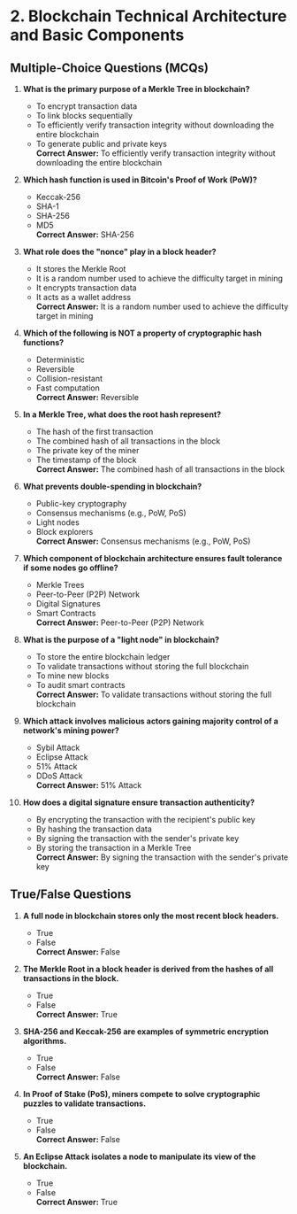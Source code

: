 # 2. Blockchain Technical Architecture and Basic Components

## Multiple-Choice Questions (MCQs)

1. **What is the primary purpose of a Merkle Tree in blockchain?**

   - To encrypt transaction data
   - To link blocks sequentially
   - To efficiently verify transaction integrity without downloading the entire blockchain
   - To generate public and private keys  
     **Correct Answer:** To efficiently verify transaction integrity without downloading the entire blockchain

2. **Which hash function is used in Bitcoin's Proof of Work (PoW)?**

   - Keccak-256
   - SHA-1
   - SHA-256
   - MD5  
     **Correct Answer:** SHA-256

3. **What role does the "nonce" play in a block header?**

   - It stores the Merkle Root
   - It is a random number used to achieve the difficulty target in mining
   - It encrypts transaction data
   - It acts as a wallet address  
     **Correct Answer:** It is a random number used to achieve the difficulty target in mining

4. **Which of the following is NOT a property of cryptographic hash functions?**

   - Deterministic
   - Reversible
   - Collision-resistant
   - Fast computation  
     **Correct Answer:** Reversible

5. **In a Merkle Tree, what does the root hash represent?**

   - The hash of the first transaction
   - The combined hash of all transactions in the block
   - The private key of the miner
   - The timestamp of the block  
     **Correct Answer:** The combined hash of all transactions in the block

6. **What prevents double-spending in blockchain?**

   - Public-key cryptography
   - Consensus mechanisms (e.g., PoW, PoS)
   - Light nodes
   - Block explorers  
     **Correct Answer:** Consensus mechanisms (e.g., PoW, PoS)

7. **Which component of blockchain architecture ensures fault tolerance if some nodes go offline?**

   - Merkle Trees
   - Peer-to-Peer (P2P) Network
   - Digital Signatures
   - Smart Contracts  
     **Correct Answer:** Peer-to-Peer (P2P) Network

8. **What is the purpose of a "light node" in blockchain?**

   - To store the entire blockchain ledger
   - To validate transactions without storing the full blockchain
   - To mine new blocks
   - To audit smart contracts  
     **Correct Answer:** To validate transactions without storing the full blockchain

9. **Which attack involves malicious actors gaining majority control of a network's mining power?**

   - Sybil Attack
   - Eclipse Attack
   - 51% Attack
   - DDoS Attack  
     **Correct Answer:** 51% Attack

10. **How does a digital signature ensure transaction authenticity?**
    - By encrypting the transaction with the recipient's public key
    - By hashing the transaction data
    - By signing the transaction with the sender's private key
    - By storing the transaction in a Merkle Tree  
      **Correct Answer:** By signing the transaction with the sender's private key

## True/False Questions

1. **A full node in blockchain stores only the most recent block headers.**

   - True
   - False  
     **Correct Answer:** False

2. **The Merkle Root in a block header is derived from the hashes of all transactions in the block.**

   - True
   - False  
     **Correct Answer:** True

3. **SHA-256 and Keccak-256 are examples of symmetric encryption algorithms.**

   - True
   - False  
     **Correct Answer:** False

4. **In Proof of Stake (PoS), miners compete to solve cryptographic puzzles to validate transactions.**

   - True
   - False  
     **Correct Answer:** False

5. **An Eclipse Attack isolates a node to manipulate its view of the blockchain.**
   - True
   - False  
     **Correct Answer:** True
